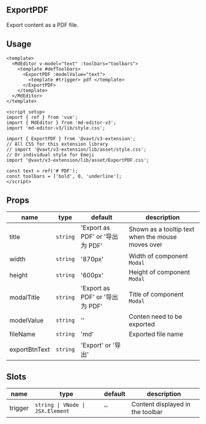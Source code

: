 ## ExportPDF

Export content as a PDF file.

## Usage

```vue
<template>
  <MdEditor v-model="text" :toolbars="toolbars">
    <template #defToolbars>
      <ExportPDF :modelValue="text">
        <template #trigger> pdf </template>
      </ExportPDF>
    </template>
  </MdEditor>
</template>

<script setup>
import { ref } from 'vue';
import { MdEditor } from 'md-editor-v3';
import 'md-editor-v3/lib/style.css';

import { ExportPDF } from '@vavt/v3-extension';
// All CSS for this extension library
// import '@vavt/v3-extension/lib/asset/style.css';
// Or individual style for Emoji
import '@vavt/v3-extension/lib/asset/ExportPDF.css';

const text = ref('# PDF');
const toolbars = ['bold', 0, 'underline'];
</script>
```

## Props

| name | type | default | description |
| --- | --- | --- | --- |
| title | `string` | 'Export as PDF' or '导出为 PDF' | Shown as a tooltip text when the mouse moves over |
| width | `string` | '870px' | Width of component `Modal` |
| height | `string` | '600px' | Height of component `Modal` |
| modalTitle | `string` | 'Export as PDF' or '导出为 PDF' | Title of component `Modal` |
| modelValue | `string` | '' | Conten need to be exported |
| fileName | `string` | 'md' | Exported file name |
| exportBtnText | `string` | 'Export' or '导出' |  |

## Slots

| name | type | default | description |
| --- | --- | --- | --- |
| trigger | `string \| VNode \| JSX.Element` | '' | Content displayed in the toolbar |
